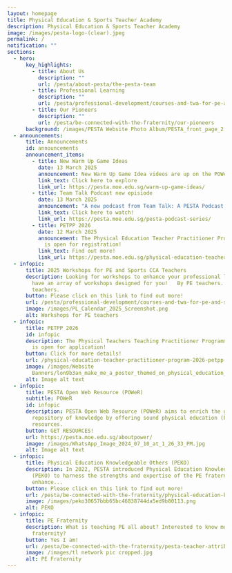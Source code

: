 ```yaml
---
layout: homepage
title: Physical Education & Sports Teacher Academy
description: Physical Education & Sports Teacher Academy
image: /images/pesta-logo-(clear).jpeg
permalink: /
notification: ""
sections:
  - hero:
      key_highlights:
        - title: About Us
          description: ""
          url: /pesta/about-pesta/the-pesta-team
        - title: Professional Learning
          description: ""
          url: /pesta/professional-development/courses-and-twa-for-pe-and-sports-teachers/
        - title: Our Pioneers
          description: ""
          url: /pesta/be-connected-with-the-fraternity/our-pioneers
      background: /images/PESTA Website Photo Album/PESTA_front_page_2.gif
  - announcements:
      title: Announcements
      id: announcements
      announcement_items:
        - title: New Warm Up Game Ideas
          date: 13 March 2025
          announcement: New Warm Up Game Idea videos are up on the POWeR Page
          link_text: Click here to explore
          link_url: https://pesta.moe.edu.sg/warm-up-game-ideas/
        - title: Team Talk Podcast new episiode
          date: 13 March 2025
          announcement: "A new podcast from Team Talk: A PESTA Podcast Series is here."
          link_text: Click here to watch!
          link_url: https://pesta.moe.edu.sg/pesta-podcast-series/
        - title: PETPP 2026
          date: 12 March 2025
          announcement: The Physical Education Teacher Practitioner Programme (PETPP) 2026
            is open for registration!
          link_text: Find out more!
          link_url: https://pesta.moe.edu.sg/physical-education-teacher-practitioner-program-2026-petpp-2026/
  - infopic:
      title: 2025 Workshops for PE and Sports CCA Teachers
      description: Looking for workshops to enhance your professional learning? We
        have an array of workshops designed for you!   By PE teachers. For PE
        teachers.
      button: Please click on this link to find out more!
      url: /pesta/professional-development/courses-and-twa-for-pe-and-sports-teachers/
      image: /images/PL_Calendar_2025_Screenshot.png
      alt: Workshops for PE teachers
  - infopic:
      title: PETPP 2026
      id: infopic
      description: The Physical Teachers Teaching Practitioner Programme (PETPP) 2026
        is open for application!
      button: Click for more details!
      url: /physical-education-teacher-practitioner-program-2026-petpp-2026/
      image: /images/Website
        Banners/lon9b3an_make_me_a_poster_themed_on_physical_education_public_cfe53c51_43a7_46e4_9dd1_9e0ce11554b5_3.png
      alt: Image alt text
  - infopic:
      title: PESTA Open Web Resource (POWeR)
      subtitle: POWeR
      id: infopic
      description: PESTA Open Web Resource (POWeR) aims to enrich the global
        repository of knowledge by offering sound physical education (PE)
        resources.
      button: GET RESOURCES!
      url: https://pesta.moe.edu.sg/aboutpower/
      image: /images/WhatsApp_Image_2024_07_10_at_1_26_33_PM.jpg
      alt: Image alt text
  - infopic:
      title: Physical Education Knowledgeable Others (PEKO)
      description: In 2022, PESTA introduced Physical Education Knowledgeable Others
        (PEKO) to harness the strengths and expertise of the PE fraternity to
        enhance...
      button: Please click on this link to find out more!
      url: /pesta/be-connected-with-the-fraternity/physical-education-knowledgeable-others-peko
      image: /images/peko30657bbb65bc46838744da5ed9b80113.png
      alt: PEKO
  - infopic:
      title: PE Fraternity
      description: What is teaching PE all about? Interested to know more about the PE
        fraternity?
      button: Yes I am!
      url: /pesta/be-connected-with-the-fraternity/pesta-teacher-attributes/
      image: /images/tl network pic cropped.jpg
      alt: PE Fraternity
---
```

